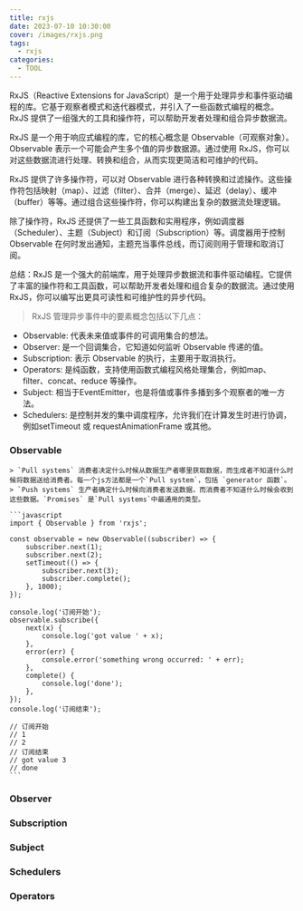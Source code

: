 ```yaml
---
title: rxjs
date: 2023-07-10 10:30:00
cover: /images/rxjs.png
tags:
  - rxjs
categories:
  - TOOL
---
```

RxJS（Reactive Extensions for JavaScript）是一个用于处理异步和事件驱动编程的库。它基于观察者模式和迭代器模式，并引入了一些函数式编程的概念。RxJS 提供了一组强大的工具和操作符，可以帮助开发者处理和组合异步数据流。

RxJS 是一个用于响应式编程的库，它的核心概念是 Observable（可观察对象）。Observable 表示一个可能会产生多个值的异步数据源。通过使用 RxJS，你可以对这些数据流进行处理、转换和组合，从而实现更简洁和可维护的代码。

RxJS 提供了许多操作符，可以对 Observable 进行各种转换和过滤操作。这些操作符包括映射（map）、过滤（filter）、合并（merge）、延迟（delay）、缓冲（buffer）等等。通过组合这些操作符，你可以构建出复杂的数据流处理逻辑。

除了操作符，RxJS 还提供了一些工具函数和实用程序，例如调度器（Scheduler）、主题（Subject）和订阅（Subscription）等。调度器用于控制 Observable 在何时发出通知，主题充当事件总线，而订阅则用于管理和取消订阅。

总结：RxJS 是一个强大的前端库，用于处理异步数据流和事件驱动编程。它提供了丰富的操作符和工具函数，可以帮助开发者处理和组合复杂的数据流。通过使用 RxJS，你可以编写出更具可读性和可维护性的异步代码。

> RxJS 管理异步事件中的要素概念包括以下几点：

- Observable:   代表未来值或事件的可调用集合的想法。
- Observer:     是一个回调集合，它知道如何监听 Observable 传递的值。
- Subscription: 表示 Observable 的执行，主要用于取消执行。
- Operators:    是纯函数，支持使用函数式编程风格处理集合，例如map、filter、concat、reduce 等操作。
- Subject:      相当于EventEmitter，也是将值或事件多播到多个观察者的唯一方法。
- Schedulers:   是控制并发的集中调度程序，允许我们在计算发生时进行协调，例如setTimeout 或 requestAnimationFrame 或其他。

### Observable

    > `Pull systems` 消费者决定什么时候从数据生产者哪里获取数据，而生成者不知道什么时候将数据送给消费者。每一个js方法都是一个`Pull system`，包括 `generator 函数`。
    > `Push systems` 生产者确定什么时候向消费者发送数据，而消费者不知道什么时候会收到这些数据。`Promises` 是`Pull systems`中最通用的类型。

    ```javascript
    import { Observable } from 'rxjs';

    const observable = new Observable((subscriber) => {
        subscriber.next(1);
        subscriber.next(2);
        setTimeout(() => {
            subscriber.next(3);
            subscriber.complete();
        }, 1000);
    });

    console.log('订阅开始');
    observable.subscribe({
        next(x) {
            console.log('got value ' + x);
        },
        error(err) {
            console.error('something wrong occurred: ' + err);
        },
        complete() {
            console.log('done');
        },
    });
    console.log('订阅结束');

    // 订阅开始
    // 1
    // 2
    // 订阅结束
    // got value 3
    // done
    ```

### Observer

### Subscription

### Subject

### Schedulers

### Operators
